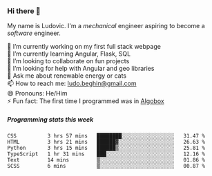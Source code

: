 ### Hi there 👋

My name is Ludovic. I'm a *mechanical* engineer aspiring to become a *software* engineer.

 🔭 I’m currently working on my first full stack webpage<br/>
 🌱 I’m currently learning Angular, Flask, SQL<br/>
 👯 I’m looking to collaborate on fun projects<br/>
 🤔 I’m looking for help with Angular and geo libraries<br/>
 💬 Ask me about renewable energy or cats<br/>
 📫 How to reach me: ludo.beghin@gmail.com<br/>
 😄 Pronouns: He/Him<br/>
 ⚡ Fun fact: The first time I programmed was in [Algobox](https://fr.wikipedia.org/wiki/Algobox)<br/>

##### Programming stats this week
<!--START_SECTION:waka-->

```text
CSS          3 hrs 57 mins   ████████░░░░░░░░░░░░░░░░░   31.47 %
HTML         3 hrs 21 mins   ██████▓░░░░░░░░░░░░░░░░░░   26.63 %
Python       3 hrs 15 mins   ██████▒░░░░░░░░░░░░░░░░░░   25.81 %
TypeScript   1 hr 31 mins    ███░░░░░░░░░░░░░░░░░░░░░░   12.16 %
Text         14 mins         ▒░░░░░░░░░░░░░░░░░░░░░░░░   01.86 %
SCSS         6 mins          ▒░░░░░░░░░░░░░░░░░░░░░░░░   00.87 %
```

<!--END_SECTION:waka-->
